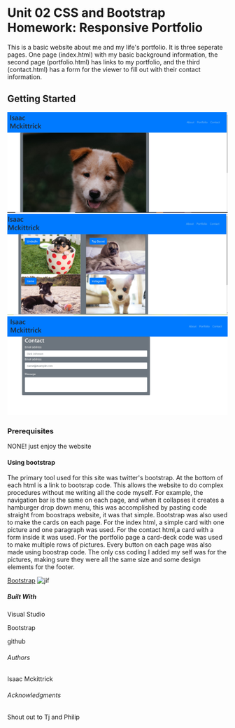 
# Unit 02 CSS and Bootstrap Homework: Responsive Portfolio

This is a basic website about me and my life's portfolio. It is three seperate pages. One page (index.html) with my basic background information, the second page (portfolio.html) has links to my portfolio, and the third (contact.html) has a form for the viewer to fill out with their contact information.


## Getting Started #
![aboutme page](images/aboutme.jpg "img aboutme")
![portfolio page](images/Captureportfoilio.JPG "img portfolio")
![contact page](images/contact.jpg "img contact")


### Prerequisites #
NONE! just enjoy the website

#### Using bootstrap #

The primary tool used for this site was twitter's bootstrap. At the bottom of each html is a link to bootsrap code. This allows the website to do complex procedures without me writing all the code myself. For example, the navigation bar is the same on each page, and when it collapses it creates a hamburger drop down menu, this was accomplished by pasting code straight from boostraps website, it was that simple. Bootstrap was also used to make the cards on each page. For the index html, a simple card with one picture and one paragraph was used. For the contact html,a card with a form inside it was used. For the portfolio page a card-deck code was used to make multiple rows of pictures. Every button on each page was also made using boostrap code. The only css coding I added my self was for the pictures, making sure they were all the same size and some design elements for the footer.

[Bootstrap](https://getbootstrap.com/)
![jif](images/gifaboutme.gif "img web layout")

##### Built With 
Visual Studio

Bootstrap

github



###### Authors 
Isaac Mckittrick



###### Acknowledgments 
Shout out to Tj and Philip
